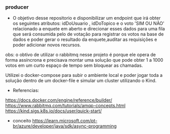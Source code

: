 ### producer

- O objetivo desse repositorio e disponibilizar um endpoint que irá obter os seguintes atributos:
 idDoUsuario , idDoTopico e o voto 'SIM OU NÃO' relacionado a enquete em aberto e direcionar esses
dados para uma fila que será consumida pelo de votação para registrar os votos na base de dados e 
poder gerar o resultado da enquete,auditar as requisições e poder adicionar novos recursos.

obs: o obtivo de utilizar o rabbitmq nesse projeto é porque ele opera de forma assíncrona e precisava montar uma solução que pode 
obter 1 a 1000 votos em um curto espaço de tempo sem bloquear as chamadas.


Utilizei o docker-compose para subir o ambiente local e poder jogar toda a solução dentro de um docker-file e simular um cluster utilizando o Kind.



- Referencias:

https://docs.docker.com/engine/reference/builder/
https://www.rabbitmq.com/tutorials/amqp-concepts.html
https://kind.sigs.k8s.io/docs/user/quick-start/

- conceito
https://learn.microsoft.com/pt-br/azure/developer/java/sdk/async-programming


